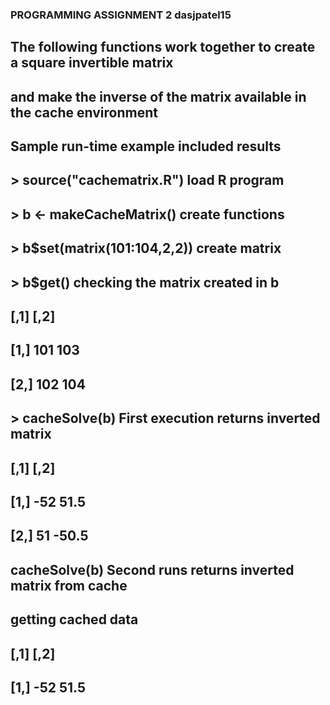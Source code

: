 ### PROGRAMMING ASSIGNMENT 2  dasjpatel15
## The following functions work together to create a square invertible matrix
## and make the inverse of the matrix available in the cache environment
##
## Sample run-time example included results
## > source("cachematrix.R") 	load R program
## > b <- makeCacheMatrix() 	create functions
## > b$set(matrix(101:104,2,2))   create matrix
## > b$get()			checking the matrix created in b
## [,1] [,2]
## [1,]  101  103
## [2,]  102  104
## > cacheSolve(b)		First execution returns inverted matrix
## [,1]  [,2]
## [1,]  -52  51.5
## [2,]   51 -50.5
## cacheSolve(b)		Second runs returns inverted matrix from cache
## getting cached data
## [,1]  [,2]
## [1,]  -52  51.5
